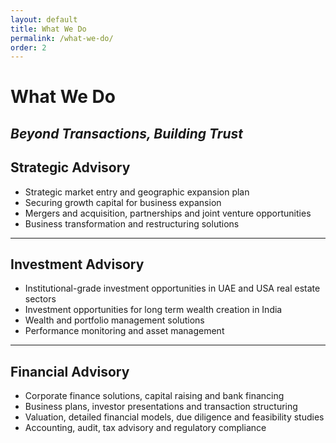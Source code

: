 ```yaml
---
layout: default
title: What We Do
permalink: /what-we-do/
order: 2
---
```


# What We Do
## _Beyond Transactions, Building Trust_

## Strategic Advisory
  - Strategic market entry and geographic expansion plan
  - Securing growth capital for business expansion 
  - Mergers and acquisition, partnerships and joint venture opportunities 
  - Business transformation and restructuring solutions 

---

## Investment Advisory 
  - Institutional-grade investment opportunities in UAE and USA real estate sectors
  - Investment opportunities for long term wealth creation in India
  - Wealth and portfolio management solutions
  - Performance monitoring and asset management 

---

## Financial Advisory
  - Corporate finance solutions, capital raising and bank financing
  - Business plans, investor presentations and transaction structuring
  - Valuation, detailed financial models, due diligence and feasibility studies
  - Accounting, audit, tax advisory and regulatory compliance
